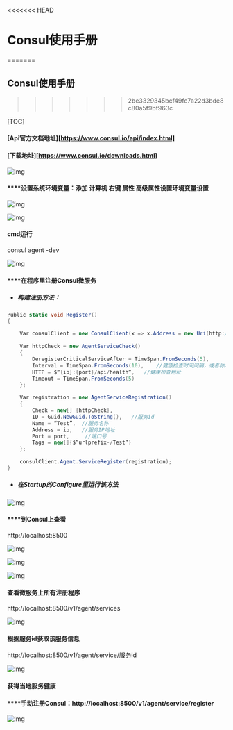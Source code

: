 <<<<<<< HEAD
# **Consul使用手册**
=======
## **Consul使用手册**
>>>>>>> 2be3329345bcf49fc7a22d3bde8c80a5f9bf963c



[TOC]



#### [Api官方文档地址][https://www.consul.io/api/index.html]

#### [下载地址][https://www.consul.io/downloads.html]

![img](https://github.com/Canaban0305/Documents/blob/master/Images/Consul-1.jpg?raw=true) 

#### ****设置系统环境变量：添加 计算机 右键 属性 高级属性设置环境变量设置

![img](https://github.com/Canaban0305/Documents/blob/master/Images/Consul-2.jpg?raw=true) 



![img](https://github.com/Canaban0305/Documents/blob/master/Images/Consul-3.png?raw=true) 

#### cmd运行

consul agent -dev

![img](https://github.com/Canaban0305/Documents/blob/master/Images/Consul-4.png?raw=true) 

 

#### ****在程序里注册Consul微服务

- ##### 构建注册方法：

~~~c#
Public static void Register()
{

	Var consulClient = new ConsulClient(x => x.Address = new Uri(http://localhost:8500));	//请求注册的Consul地址

	Var httpCheck = new AgentServiceCheck()
	{
        DeregisterCriticalServiceAfter = TimeSpan.FromSeconds(5),		//服务启动多久后注册
        Interval = TimeSpan.FromSeconds(10),	//健康检查时间间隔，或者称之为心跳间隔
        HTTP = $“{ip}:{port}/api/health”,	//健康检查地址
        Timeout = TimeSpan.FromSeconds(5)
	};

	Var registration = new AgentServiceRegistration()
	{
        Check = new[] {httpCheck},
        ID = Guid.NewGuid.ToString(),	//服务id
        Name = “Test”,	//服务名称
        Address = ip,	//服务IP地址
        Port = port,	 //端口号
        Tags = new[]{$”urlprefix-/Test”}
	};

	consulClient.Agent.ServiceRegister(registration);
}

~~~



- ##### 在Startup的Configure里运行该方法

![img](https://github.com/Canaban0305/Documents/blob/master/Images/Consul-5.png?raw=true) 

#### ****到Consul上查看

http://localhost:8500

![img](https://github.com/Canaban0305/Documents/blob/master/Images/Consul-6.png?raw=true) 

![img](https://github.com/Canaban0305/Documents/blob/master/Images/Consul-7.png?raw=true) 

![img](https://github.com/Canaban0305/Documents/blob/master/Images/Consul-7_2.png?raw=true) 

 

#### 查看微服务上所有注册程序

http://localhost:8500/v1/agent/services

![img](https://github.com/Canaban0305/Documents/blob/master/Images/Consul-8.png?raw=true) 

#### 根据服务id获取该服务信息

http://localhost:8500/v1/agent/service/服务id

![img](https://github.com/Canaban0305/Documents/blob/master/Images/Consul-9.png?raw=true) 

 

#### ****获得当地服务健康****



#### ****手动注册Consul：http://localhost:8500/v1/agent/service/register

![img](https://github.com/Canaban0305/Documents/blob/master/Images/Consul-10.jpg?raw=true) 





